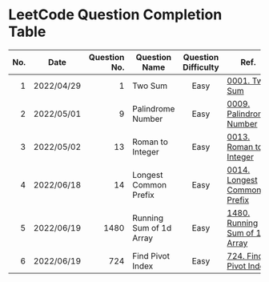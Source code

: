 # LeetCode Question Completion Table

| No. | Date       | Question No. | Question Name           | Question Difficulty | Ref.                                                                           |                             My Attempt                              |
| --: | ---------- | -----------: | ----------------------- | :-----------------: | ------------------------------------------------------------------------------ | :-----------------------------------------------------------------: |
|   1 | 2022/04/29 |            1 | Two Sum                 |        Easy         | [0001. Two Sum](/questions/0001-Two-Sum/qa.md)                                 |         [JS](/questions/0001-Two-Sum/myattempt/20220429.js)         |
|   2 | 2022/05/01 |            9 | Palindrome Number       |        Easy         | [0009. Palindrome Number](/questions/0009-Palindrome-Number/qa.md)             |    [JS](/questions/0009-Palindrome-Number/myattempt/20220501.js)    |
|   3 | 2022/05/02 |           13 | Roman to Integer        |        Easy         | [0013. Roman to Integer](/questions/0013-Roman-to-Integer/qa.md)               |    [JS](/questions/0013-Roman-to-Integer/myattempt/20220502.js)     |
|   4 | 2022/06/18 |           14 | Longest Common Prefix   |        Easy         | [0014. Longest Common Prefix](/questions/0014-Longest-Common-Prefix/qa.md)     |  [JS](/questions/0014-Longest-Common-Prefix/myattempt/20220618.js)  |
|   5 | 2022/06/19 |         1480 | Running Sum of 1d Array |        Easy         | [1480. Running Sum of 1d Array](/questions/1480-Running-Sum-of-1d-Array/qa.md) | [JS](/questions/1480-Running-Sum-of-1d-Array/myattempt/20220619.js) |
|   6 | 2022/06/19 |          724 | Find Pivot Index        |        Easy         | [724. Find Pivot Index](/questions/0724-Find-Pivot-Index/qa.md)                |    [JS](/questions/0724-Find-Pivot-Index/myattempt/20220619.js)     |
